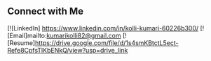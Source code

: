 ## Connect with Me
[![LinkedIn] https://www.linkedin.com/in/kolli-kumari-60226b300/
[![Email]mailto:kumarikolli82@gmail.com
[![Resume]https://drive.google.com/file/d/1s4smKBtctL5ect-Refe8CpfsTlKbENkQ/view?usp=drive_link


